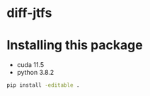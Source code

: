 # diff-jtfs

# Installing this package
* cuda 11.5
* python 3.8.2
```bash
pip install -editable .
```